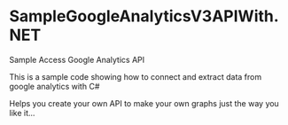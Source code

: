 # SampleGoogleAnalyticsV3APIWith.NET
Sample Access Google Analytics API

This is a sample code showing how to connect and extract data from google analytics with C#

Helps you create your own API to make your own graphs just the way you like it...
